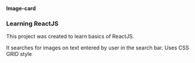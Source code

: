 #### Image-card

### Learning ReactJS

This project was created to learn basics of ReactJS.

It searches for images on text entered by user in the search bar.
Uses CSS GRID style